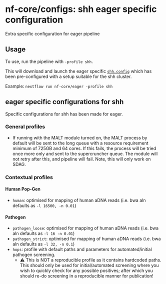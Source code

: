 # nf-core/configs: shh eager specific configuration

Extra specific configuration for eager pipeline

## Usage

To use, run the pipeline with `-profile shh`.

This will download and launch the eager specific [`shh.config`](../../../conf/pipeline/eager/shh.config) which has been pre-configured with a setup suitable for the shh cluster.

Example: `nextflow run nf-core/eager -profile shh`

## eager specific configurations for shh

Specific configurations for shh has been made for eager.

### General profiles

* If running with the MALT module turned on, the MALT process by default will be sent  to the long queue with a resource requirement minimum of 725GB and 64 cores. If this fails, the process will be tried once more only and sent to the supercruncher queue. The module will not retry after this, and pipeline will fail. Note, this will only work on SDAG.

### Contextual profiles

#### Human Pop-Gen

* `human`: optimised for mapping of human aDNA reads (i.e. bwa aln defaults as `-l 16500, -n 0.01`)

#### Pathogen

* `pathogen_loose`: optimised for mapping of human aDNA reads (i.e. bwa aln defaults as `-l 16 -n 0.01`)
* `pathogen_strict`: optimised for mapping of human aDNA reads (i.e. bwa aln defaults as `-l 32, -n 0.1`)
* `hops`: profile with default paths and parameters for automated/initial pathogen screening.
  * :warning: This is NOT a reproducible profile as it contains hardcoded paths. This should only be used for initial/automated screening where you wish to quickly check for any possible positives; after which you should re-do screening in a reproducible manner for publication!
